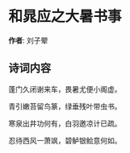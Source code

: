 # 和晁应之大暑书事

**作者**: 刘子翚

## 诗词内容

蓬门久闭谢来车，畏暑尤便小阁虚。

青引嫩苔留鸟篆，绿垂残叶带虫书。

寒泉出井功何有，白羽邀凉计已疏。

忍待西风一萧飒，碧鲈银鲙意何如。

